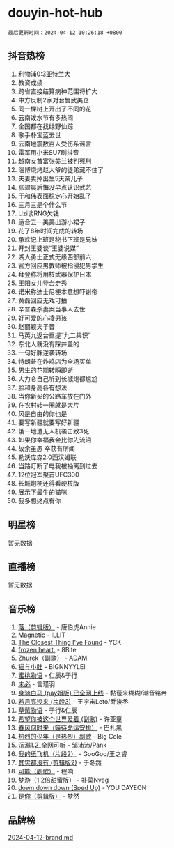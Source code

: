 # douyin-hot-hub

`最后更新时间：2024-04-12 10:26:18 +0800`

## 抖音热榜

1. 利物浦0:3亚特兰大
1. 教资成绩
1. 跨省直接结算病种范围将扩大
1. 中方反制2家对台售武美企
1. 同一棵树上开出了不同的花
1. 云南泼水节有多热闹
1. 全国都在找绿野仙踪
1. 歌手朴宝蓝去世
1. 云南地震数百人受伤系谣言
1. 雷军用小米SU7刷抖音
1. 越南女首富张美兰被判死刑
1. 淄博烧烤赵大爷的徒弟藏不住了
1. 夫妻卖掉出生5天亲儿子
1. 张碧晨后悔没早点认识武艺
1. 于和伟表面稳定心开始乱了
1. 三月三是个什么节
1. Uzi谈RNG欠钱
1. 适合五一美美出游小裙子
1. 花了8年时间完成的转场
1. 承欢记上班是秘书下班是兄妹
1. 开封王婆谈“王婆说媒”
1. 湖人勇士正式无缘西部前六
1. 官方回应男教师被指侵犯男学生
1. 拜登称将用核武器保护日本
1. 王阳女儿登台走秀
1. 诺米称迪士尼梗本意想吓谢帝
1. 黄磊回应无戏可拍
1. 辛普森杀妻案当事人去世
1. 好可爱的心凌男孩
1. 赵丽颖夹子音
1. 马英九返台重提“九二共识”
1. 东北人就没有踩井盖的
1. 一句好胖逆袭转场
1. 特朗普在炸鸡店为全场买单
1. 男生的花期转瞬即逝
1. 大力仑自己听到长城炮都尴尬
1. 脸和身高各有想法
1. 当你新买的公路车放在门外
1. 在农村转一圈就是大片
1. 风是自由的你也是
1. 要写新疆就要写好新疆
1. 俄一地遭无人机袭击致3死
1. 如果你幸福我会比你先流泪
1. 故余虽愚 卒获有所闻
1. 勒沃库森2:0西汉姆联
1. 当路灯断了电我被抽离到过去
1. 12位冠军聚首UFC300
1. 长城炮梗还得看硬核版
1. 展示下最牛的猫咪
1. 我多想终点有你

## 明星榜

暂无数据

## 直播榜

暂无数据

## 音乐榜

1. [落（剪辑版）](https://sf5-hl-cdn-tos.douyinstatic.com/obj/tos-cn-ve-2774/o0h6HvN1BBbli9LtU3i5fQIleBQMF5Cg4TZmmC) - 唐伯虎Annie
1. [Magnetic](https://sf5-hl-cdn-tos.douyinstatic.com/obj/tos-cn-ve-2774/oAQCYdBNZfLACGDmVFAsfAtpy32tqErgQ3XgBN) - ILLIT
1. [The Closest Thing I've Found](https://sf5-hl-cdn-tos.douyinstatic.com/obj/tos-cn-ve-2774/514ab5d9146f4d2ca454b7adff8e5e4d) - YCK
1. [frozen heart.](https://sf5-hl-cdn-tos.douyinstatic.com/obj/tos-cn-ve-2774/oIIWJfyjIACZA9zQMtnJ6hQQhFC4vhCupoRBsO) - 8Bite
1. [Zhurek（副歌）](https://sf5-hl-cdn-tos.douyinstatic.com/obj/tos-cn-ve-2774/ooQm8FBZQDlf0btEYgVpCcSCQfrdJGBEKZYBGS) - ADAM
1. [猫与小肚](https://sf3-cdn-tos.douyinstatic.com/obj/tos-cn-ve-2774/osZeoClMECgK8DYl6VebABgbchEtPYQjZEnRtd) - BIGNNYYLEI
1. [蜜桃物语](https://sf5-hl-cdn-tos.douyinstatic.com/obj/tos-cn-ve-2774/oIhOSCZtIACtYU4XQkngiW9kCBfVD1Fz9IYeqL) - 仁辰&于行
1. [未必](https://sf27-cdn-tos.douyinstatic.com/obj/tos-cn-ve-2774/ogntQMFnKQDZUgTCYuJgfLEtleYZZFxBQqhhFB) - 言瑾羽
1. [身骑白马 (pay姐版) 已全网上线](https://sf5-hl-cdn-tos.douyinstatic.com/obj/tos-cn-ve-2774/oQLO5ZgLsFkaDhdIIveF2zUCgfweY0gWaH4AQG) - 黏苞米糊糊/潮音铭帝
1. [若月亮没来 (片段3)](https://sf6-cdn-tos.douyinstatic.com/obj/tos-cn-ve-2774/okfyEUsGW1B1ovJi5JiN9IjvAT2lMwA054GoEB) - 王宇宙Leto/乔浚丞
1. [草莓物语](https://sf3-cdn-tos.douyinstatic.com/obj/tos-cn-ve-2774/okynhJ7jEAIIZBfsLgYMEI8QC3WbQNN66RKzhT) - 于行&仁辰
1. [希望你被这个世界爱着 (副歌)](https://sf5-hl-cdn-tos.douyinstatic.com/obj/tos-cn-ve-2774/oUHCmWQfZlE3QQBKBeD8rCFLpJzPgCpImhsxMt) - 许亚童
1. [春风何时来（等待命运安排）](https://sf5-hl-cdn-tos.douyinstatic.com/obj/tos-cn-ve-2774/oICBNbD3gelMfB4WgiD1KI2jQtXZE2FgHLwtsl) - 巴扎黑
1. [热烈的少年（是热烈）副歌](https://sf5-hl-cdn-tos.douyinstatic.com/obj/tos-cn-ve-2774/owVNI0CLDAUMtSz6TEYvfFBFL4UDFFhLfgK8fa) - Big Cole
1. [沉溺1.2_全网可听](https://sf5-hl-cdn-tos.douyinstatic.com/obj/tos-cn-ve-2774/ok2QoiBqsWAX9McZmWiI9gAB0EzwD4Xj6yfmtH) - 邹沛沛/Pank
1. [我的纸飞机（片段2）](https://sf6-cdn-tos.douyinstatic.com/obj/tos-cn-ve-2774/oM2ZrKcg2CD5AeRB2gkeXOFB1IxAGJdZPazYHf) - GooGoo/王之睿
1. [其实都没有 (剪辑版2)](https://sf5-hl-cdn-tos.douyinstatic.com/obj/tos-cn-ve-2774/oEBNQenHZtBhxYjGgUDQk0BCHTigQafgFlbQ7k) - 于冬然
1. [可能（副歌）](https://sf3-cdn-tos.douyinstatic.com/obj/tos-cn-ve-2774/cde1731888894259b333569393c2fb51) - 程响
1. [梦游（1.2倍甜蜜版）](https://sf6-cdn-tos.douyinstatic.com/obj/tos-cn-ve-2774/o4gyAUm8hwufoEABmwVIiQtHsFuGzAEEWtNMzo) - 补菜Nveg
1. [down down down (Sped Up)](https://sf5-hl-cdn-tos.douyinstatic.com/obj/tos-cn-ve-2774/ow80iABiXIO9DsFwK6WeZKMaJRi3BPJAotDy8m) - YOU DAYEON
1. [是你（剪辑版）](https://sf5-hl-cdn-tos.douyinstatic.com/obj/tos-cn-ve-2774/46019dae783c4c969944217fe1cfafc4) - 梦然

## 品牌榜

[2024-04-12-brand.md](2024-04-12-brand.md)
